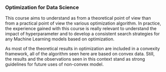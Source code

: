 ### Optimization for Data Science

This course aims to understand as from a theoretical point of view than from a practical point of view the various optimization algorithm. In practice, the experience gained with this course is really relevant to understand the impact of hyperparameter and to develop a consistent search strategies for any Machine Learning models based on optimization. 

As most of the theoretical results in optimization are included in a convexity framework, all of the algorithm seen here are based on convex data. Still, the results and the observations seen in this context stand as strong guidelines for future uses of non-convex model.
